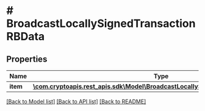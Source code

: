 # # BroadcastLocallySignedTransactionRBData

## Properties

Name | Type | Description | Notes
------------ | ------------- | ------------- | -------------
**item** | [**\com.cryptoapis.rest_apis.sdk\Model\BroadcastLocallySignedTransactionRBDataItem**](BroadcastLocallySignedTransactionRBDataItem.md) |  |

[[Back to Model list]](../../README.md#models) [[Back to API list]](../../README.md#endpoints) [[Back to README]](../../README.md)
